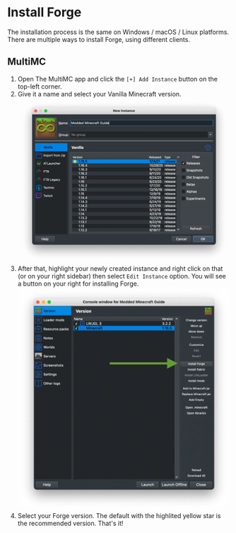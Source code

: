 # Install Forge

The installation process is the same on Windows / macOS / Linux platforms. There are multiple ways to install Forge, using different clients.

## MultiMC

1. Open The MultiMC app and click the `[+] Add Instance` button on the top-left corner.
2. Give it a name and select your Vanilla Minecraft version.
	![](/images/install_forge-fabric_multimc.png)
3. After that, highlight your newly created instance and right click on that (or on your right sidebar) then select `Edit Instance` option. You will see a button on your right for installing Forge.
	![](/images/install_forge_multimc.png)
4. Select your Forge version. The default with the highlited yellow star is the recommended version. That's it!